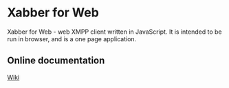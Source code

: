 # Xabber for Web

Xabber for Web - web XMPP client written in JavaScript. It is intended to be run in browser, and is a one page application.

## Online documentation
[Wiki](https://github.com/redsolution/xabber-web/wiki)
